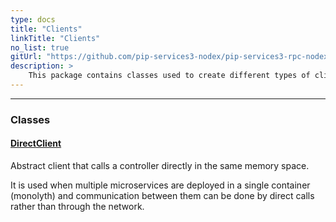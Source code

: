 ```yaml
---
type: docs
title: "Clients"
linkTitle: "Clients"
no_list: true
gitUrl: "https://github.com/pip-services3-nodex/pip-services3-rpc-nodex"
description: >
    This package contains classes used to create different types of clients.
---
```

---

<div class="module-body"> 

### Classes

#### [DirectClient](direct_client)
Abstract client that calls a controller directly in the same memory space.

It is used when multiple microservices are deployed in a single container (monolyth)
and communication between them can be done by direct calls rather than through 
the network.


</div>
